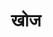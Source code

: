 ---
title: "खोज" # in any language you want
layout: "search" # is necessary
searchHidden: true
description: "TLDR पृष्ठों के माध्यम से खोजें"
placeholder: "यहां तलाश करो"
---